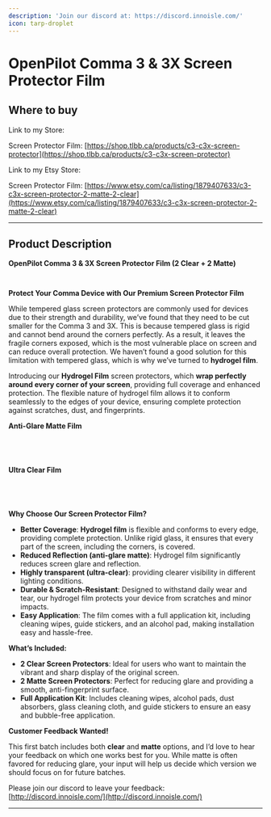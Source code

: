 ```yaml
---
description: 'Join our discord at: https://discord.innoisle.com/'
icon: tarp-droplet
---
```


# OpenPilot Comma 3 & 3X Screen Protector Film

## Where to buy

Link to my Store:&#x20;

Screen Protector Film: [https://shop.tlbb.ca/products/c3-c3x-screen-protector](https://shop.tlbb.ca/products/c3-c3x-screen-protector)

Link to my Etsy Store:

Screen Protector Film: [https://www.etsy.com/ca/listing/1879407633/c3-c3x-screen-protector-2-matte-2-clear](https://www.etsy.com/ca/listing/1879407633/c3-c3x-screen-protector-2-matte-2-clear)

***

## Product Description

**OpenPilot Comma 3 & 3X Screen Protector Film (2 Clear + 2 Matte)**

<div><figure><img src="../.gitbook/assets/43551b72-5896-4789-9726-5c55e3eefe69.jpg" alt=""><figcaption></figcaption></figure> <figure><img src="../.gitbook/assets/c6d9d32b-9cde-46b0-b8d2-981211d2bba9.jpg" alt=""><figcaption></figcaption></figure></div>

**Protect Your Comma Device with Our Premium Screen Protector Film**

While tempered glass screen protectors are commonly used for devices due to their strength and durability, we’ve found that they need to be cut smaller for the Comma 3 and 3X. This is because tempered glass is rigid and cannot bend around the corners perfectly. As a result, it leaves the fragile corners exposed, which is the most vulnerable place on screen and can reduce overall protection. We haven’t found a good solution for this limitation with tempered glass, which is why we’ve turned to **hydrogel film**.

Introducing our **Hydrogel Film** screen protectors, which **wrap perfectly around every corner of your screen**, providing full coverage and enhanced protection. The flexible nature of hydrogel film allows it to conform seamlessly to the edges of your device, ensuring complete protection against scratches, dust, and fingerprints.

**Anti-Glare Matte Film**

<div><figure><img src="../.gitbook/assets/c2fcf7c0-a73d-4ebe-b12b-60a197fd381c.jpg" alt=""><figcaption></figcaption></figure> <figure><img src="../.gitbook/assets/12b14317-ea25-492f-aafa-28d563ca961f.jpg" alt=""><figcaption></figcaption></figure> <figure><img src="../.gitbook/assets/2fdf09bc-5bb5-4bdf-9576-2193d928c8f3.jpg" alt=""><figcaption></figcaption></figure> <figure><img src="../.gitbook/assets/b07e1d33-8c9a-4265-ad91-d8aa919b3c5c.jpg" alt=""><figcaption></figcaption></figure></div>

**Ultra Clear Film**

<div><figure><img src="../.gitbook/assets/6a553041-8fd7-405c-bace-06183a5185fe.jpg" alt=""><figcaption></figcaption></figure> <figure><img src="../.gitbook/assets/8f484d4f-e075-419c-b1f1-73d1aea9fd72.jpg" alt=""><figcaption></figcaption></figure> <figure><img src="../.gitbook/assets/9b39501d-ebdc-4a29-b7f0-343ca58dc110.jpg" alt=""><figcaption></figcaption></figure> <figure><img src="../.gitbook/assets/5e53cebc-cd04-4e5b-b202-106be5e6412c.jpg" alt=""><figcaption></figcaption></figure></div>



**Why Choose Our Screen Protector Film?**

* **Better Coverage**: **Hydrogel film** is flexible and conforms to every edge, providing complete protection. Unlike rigid glass, it ensures that every part of the screen, including the corners, is covered.
* **Reduced Reflection (anti-glare matte)**: Hydrogel film significantly reduces screen glare and reflection.
* **Highly transparent (ultra-clear)**: providing clearer visibility in different lighting conditions.
* **Durable & Scratch-Resistant**: Designed to withstand daily wear and tear, our hydrogel film protects your device from scratches and minor impacts.
* **Easy Application**: The film comes with a full application kit, including cleaning wipes, guide stickers, and an alcohol pad, making installation easy and hassle-free.

**What’s Included:**

* **2 Clear Screen Protectors**: Ideal for users who want to maintain the vibrant and sharp display of the original screen.
* **2 Matte Screen Protectors**: Perfect for reducing glare and providing a smooth, anti-fingerprint surface.
* **Full Application Kit**: Includes cleaning wipes, alcohol pads, dust absorbers, glass cleaning cloth, and guide stickers to ensure an easy and bubble-free application.



**Customer Feedback Wanted!**

This first batch includes both **clear** and **matte** options, and I’d love to hear your feedback on which one works best for you. While matte is often favored for reducing glare, your input will help us decide which version we should focus on for future batches.

Please join our discord to leave your feedback: [http://discord.innoisle.com/](http://discord.innoisle.com/)

***

